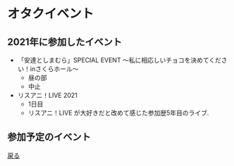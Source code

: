 # オタクイベント

## 2021年に参加したイベント
* 「安達としまむら」SPECIAL EVENT 〜私に相応しいチョコを決めてください！inさくらホール〜
    * 昼の部
    * 中止
* リスアニ！LIVE 2021
    * 1日目
    * リスアニ！LIVE が大好きだと改めて感じた参加歴5年目のライブ.
## 参加予定のイベント
    
[戻る](../event.md)